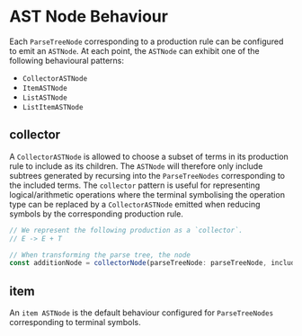 # AST Node Behaviour

Each `ParseTreeNode` corresponding to a production rule can be configured to emit an `ASTNode`. At each point, the `ASTNode` can exhibit one of the following behavioural patterns:
- `CollectorASTNode`
- `ItemASTNode`
- `ListASTNode`
- `ListItemASTNode`

## collector
A `CollectorASTNode` is allowed to choose a subset of terms in its production rule to include as its children. The `ASTNode` will therefore only include subtrees generated by recursing into the `ParseTreeNodes` corresponding to the included terms. The `collector` pattern is useful for representing logical/arithmetic operations where the terminal symbolising the operation type can be replaced by a `CollectorASTNode` emitted when reducing symbols by the corresponding production rule.

```typescript
// We represent the following production as a `collector`.
// E -> E + T

// When transforming the parse tree, the node
const additionNode = collectorNode(parseTreeNode: parseTreeNode, includedTerms: [0, 2])
```

## item
An `item ASTNode` is the default behaviour configured for `ParseTreeNodes`
corresponding to terminal symbols. 